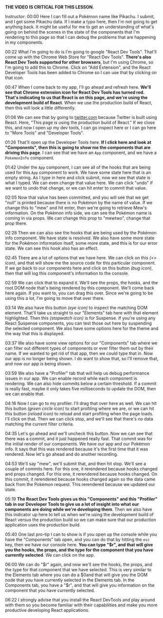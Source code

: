 **THE VIDEO IS CRITICAL FOR THIS LESSON.**

Instructor: 00:00 Here I can fill out a Pokémon name like Pikachu. I submit, and I get some Pikachu data. If I make a typo here, then I'm not going to get anything back. It might be useful for me to get an understanding of what's going on behind the scenes in the state of the components that I'm rendering to this page so that I can debug the problems that are happening in my components.

00:22 What I'm going to do is I'm going to google "React Dev Tools". That'll come up with the Chrome Web Store for "React Dev Tools". **There's also React Dev Tools supported for other browsers**, but I'm using Chrome, so I'm going to add this to Chrome. Click on "Add Extension", and the React Developer Tools has been added to Chrome so I can use that by clicking on that icon.

00:47 When I come back to my app, I'll go ahead and refresh here. **We'll see that Chrome extension icon for React Dev Tools has turned red. That's indicating to us that React is on this page, and we're using the development build of React**. When we use the production build of React, then this will look a little differently.

01:06 We can see that by going to [twitter.com](twitter.com) because Twitter is built using React. Here, "This page is using the production build of React." If we close this, and now I open up my dev tools, I can go inspect here or I can go here to "More Tools" and "Developer Tools".

01:26 That'll open up the Developer Tools here. **If I click here and look at "Components", then this is going to show me the components that are driving this page**. I can see that we have an `App` component, and we have a `PokemonInfo` component.

01:42 Under the `App` component, I can see all of the hooks that are being used for this `App` component to work. We have some state here that is an empty string. As I type in here and click submit, now we see that state is what I typed. We can even change that value here. We can click "undo" if we want to undo that change, or we can hit enter to commit that value.

02:05 Now that value has been committed, and you will see that we get "null" is printed because there is no Pokémon by the name of value. If we change this to "mew" and hit enter, then we're going to retrieve Mew's information. On the Pokémon info side, we can see the Pokémon name is coming in via props. We can change this prop to "mewtwo", change that prop there.

02:28 Then we can also see the hooks that are being used by the Pokémon info component. We have state is resolved. We also have some more state for the Pokémon information itself, some more state, and this is for our error state. We can see this hook also has an effect.

02:45 There are a lot of options that we have here. We can click on this _(<> icon)_, and that will show me the source code for this particular component. If we go back to our components here and click on this button _(bug icon)_, then that will log this component's information to the console.

02:59 We can click that to expand it. We'll see the props, the hooks, and the root DOM node that's being rendered by this component. We'll come back here again. If you want to, you can drag this over. Since we're going to be using this a lot, I'm going to move that over there.

03:14 We also have this button _(eye icon)_ to inspect the matching DOM element. That'll take us straight to our "Elements" tab here with that element highlighted. Then this _(stopwatch icon)_ is for Suspense. If you're using any React Suspense components, you can test those out here by suspending the selected component. We also have some options here for the theme and the way that this is displayed.

03:37 We also have some view options for our "Components" tab where we can filter out different types of components or ever filter them out by their name. If we wanted to get rid of that app, then we could type that in. Now our app is no longer being shown. I do want to show that, so I'll remove that, and now our app is being shown.

03:59 We also have a "Profiler" tab that will help us debug performance issues in our app. We can enable record while each component is rendering. We can also hide commits below a certain threshold. If a commit is really fast, maybe it only takes five milliseconds to update the DOM, then we can enable that.

04:16 Now I can go to my profiler. I'll drag that over here as well. We can hit this button _(green circle icon)_ to start profiling where we are, or we can hit this button _(reload icon)_ to reload and start profiling when the page loads. I'll click on that. Then we can click stop, and we'll see that there's no data matching the current filter criteria.

04:35 Let's go ahead and we'll uncheck this button. Now we can see that there was a commit, and it just happened really fast. That commit was for the initial render of our components. We have our app and our Pokémon info. It says that this was rendered because it's the first time that it was rendered. Now let's go ahead and do another recording.

04:53 We'll say "mew", we'll submit that, and then hit stop. We'll see a couple of commits here. For this one, it rerendered because hooks changed and props changed. For this one, it rerendered because hooks changed. On this commit, it rerendered because hooks changed again so the data came back from the Pokémon request. This rerendered because we updated our state.

05:19 **The React Dev Tools gives us this "Components" and this "Profiler" tab in our Developer Tools to give us a lot of insight into what our components are doing while we're developing them**. Then we also have this indicator up here to tell us when we're using the development build of React versus the production build so we can make sure that our production application uses the production build.

05:40 One last pro-tip I can to show is if you open up the console while you have the "Components" tab open, and you can do that by hitting the `esc` key, then we have our console here. **You can type "\$r", and that will give you the hooks, the props, and the type for the component that you have currently selected**. We can click on the app.

06:00 We can do "$r" again, and now we'll see the hooks, the props, and the type for that component that we have selected. This is very similar to the Elements tab where you can do a $0and that will give you the DOM node that you have currently selected in the Elements tab. In the Components tab, you have a "\$r", and that will give you information on the component that you have currently selected.

06:22 I strongly advise that you install the React DevTools and play around with them so you become familiar with their capabilities and make you more productive developing React applications.